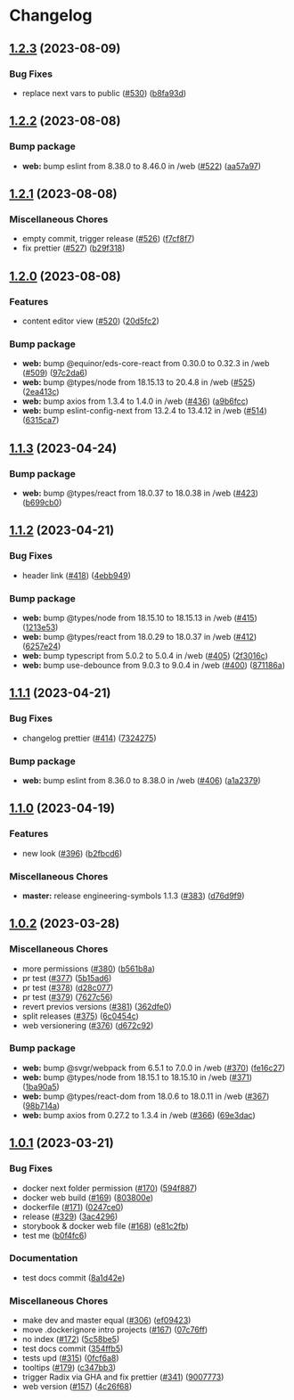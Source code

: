 # Changelog

## [1.2.3](https://github.com/equinor/engineering-symbols/compare/web-v1.2.2...web-v1.2.3) (2023-08-09)


### Bug Fixes

* replace next vars to public ([#530](https://github.com/equinor/engineering-symbols/issues/530)) ([b8fa93d](https://github.com/equinor/engineering-symbols/commit/b8fa93dab5284256be0041fdf9855977ad6c9054))

## [1.2.2](https://github.com/equinor/engineering-symbols/compare/web-v1.2.1...web-v1.2.2) (2023-08-08)


### Bump package

* **web:** bump eslint from 8.38.0 to 8.46.0 in /web ([#522](https://github.com/equinor/engineering-symbols/issues/522)) ([aa57a97](https://github.com/equinor/engineering-symbols/commit/aa57a977e74f7ff9e59ed6d3b8606e76fe4f6661))

## [1.2.1](https://github.com/equinor/engineering-symbols/compare/web-v1.2.0...web-v1.2.1) (2023-08-08)


### Miscellaneous Chores

* empty commit, trigger release ([#526](https://github.com/equinor/engineering-symbols/issues/526)) ([f7cf8f7](https://github.com/equinor/engineering-symbols/commit/f7cf8f7dcb969bdae26f221d7974bf60bd16422c))
* fix prettier ([#527](https://github.com/equinor/engineering-symbols/issues/527)) ([b29f318](https://github.com/equinor/engineering-symbols/commit/b29f318f1853d730ed399acef5bb264247ab7cc9))

## [1.2.0](https://github.com/equinor/engineering-symbols/compare/web-v1.1.3...web-v1.2.0) (2023-08-08)

### Features

-   content editor view ([#520](https://github.com/equinor/engineering-symbols/issues/520)) ([20d5fc2](https://github.com/equinor/engineering-symbols/commit/20d5fc2aa62c1c71e25cbda0c5433dc191bfe279))

### Bump package

-   **web:** bump @equinor/eds-core-react from 0.30.0 to 0.32.3 in /web ([#509](https://github.com/equinor/engineering-symbols/issues/509)) ([97c2da6](https://github.com/equinor/engineering-symbols/commit/97c2da62417665d6d93b613874ac56be0b46ea49))
-   **web:** bump @types/node from 18.15.13 to 20.4.8 in /web ([#525](https://github.com/equinor/engineering-symbols/issues/525)) ([2ea413c](https://github.com/equinor/engineering-symbols/commit/2ea413c95d375ecd5b9c659652d229cf8cd4c674))
-   **web:** bump axios from 1.3.4 to 1.4.0 in /web ([#436](https://github.com/equinor/engineering-symbols/issues/436)) ([a9b6fcc](https://github.com/equinor/engineering-symbols/commit/a9b6fcc1b0ffe157b9128264a515cff815da8974))
-   **web:** bump eslint-config-next from 13.2.4 to 13.4.12 in /web ([#514](https://github.com/equinor/engineering-symbols/issues/514)) ([6315ca7](https://github.com/equinor/engineering-symbols/commit/6315ca7e79ab9845898a5a67cc576e4086f60452))

## [1.1.3](https://github.com/equinor/engineering-symbols/compare/web-v1.1.2...web-v1.1.3) (2023-04-24)

### Bump package

-   **web:** bump @types/react from 18.0.37 to 18.0.38 in /web ([#423](https://github.com/equinor/engineering-symbols/issues/423)) ([b699cb0](https://github.com/equinor/engineering-symbols/commit/b699cb08970789d72a69df782325e0ac6800bbcf))

## [1.1.2](https://github.com/equinor/engineering-symbols/compare/web-v1.1.1...web-v1.1.2) (2023-04-21)

### Bug Fixes

-   header link ([#418](https://github.com/equinor/engineering-symbols/issues/418)) ([4ebb949](https://github.com/equinor/engineering-symbols/commit/4ebb949e8c3c8fb735b630bd9277877bbfec273d))

### Bump package

-   **web:** bump @types/node from 18.15.10 to 18.15.13 in /web ([#415](https://github.com/equinor/engineering-symbols/issues/415)) ([1213e53](https://github.com/equinor/engineering-symbols/commit/1213e53f7b1847db7f105b9891ba784a68de7eb3))
-   **web:** bump @types/react from 18.0.29 to 18.0.37 in /web ([#412](https://github.com/equinor/engineering-symbols/issues/412)) ([6257e24](https://github.com/equinor/engineering-symbols/commit/6257e24e2faed33749300cbdd8e5468676d8ead0))
-   **web:** bump typescript from 5.0.2 to 5.0.4 in /web ([#405](https://github.com/equinor/engineering-symbols/issues/405)) ([2f3016c](https://github.com/equinor/engineering-symbols/commit/2f3016c98bc55416d43f1bb7db638f878e4a288b))
-   **web:** bump use-debounce from 9.0.3 to 9.0.4 in /web ([#400](https://github.com/equinor/engineering-symbols/issues/400)) ([871186a](https://github.com/equinor/engineering-symbols/commit/871186a96948eb6981bdac8dd64fa873099135fa))

## [1.1.1](https://github.com/equinor/engineering-symbols/compare/web-v1.1.0...web-v1.1.1) (2023-04-21)

### Bug Fixes

-   changelog prettier ([#414](https://github.com/equinor/engineering-symbols/issues/414)) ([7324275](https://github.com/equinor/engineering-symbols/commit/732427534bccb2029423502940f29ef6140ad73b))

### Bump package

-   **web:** bump eslint from 8.36.0 to 8.38.0 in /web ([#406](https://github.com/equinor/engineering-symbols/issues/406)) ([a1a2379](https://github.com/equinor/engineering-symbols/commit/a1a23791512d7a51b2720e21420cc28d1b75018b))

## [1.1.0](https://github.com/equinor/engineering-symbols/compare/web-v1.0.2...web-v1.1.0) (2023-04-19)

### Features

-   new look ([#396](https://github.com/equinor/engineering-symbols/issues/396)) ([b2fbcd6](https://github.com/equinor/engineering-symbols/commit/b2fbcd655446f0a6395e01983d5dafd60b75d4c6))

### Miscellaneous Chores

-   **master:** release engineering-symbols 1.1.3 ([#383](https://github.com/equinor/engineering-symbols/issues/383)) ([d76d9f9](https://github.com/equinor/engineering-symbols/commit/d76d9f9d0cd994b0c9109121b96a5a7a14a5a3e8))

## [1.0.2](https://github.com/equinor/engineering-symbols/compare/web-v1.0.1...web-v1.0.2) (2023-03-28)

### Miscellaneous Chores

-   more permissions ([#380](https://github.com/equinor/engineering-symbols/issues/380)) ([b561b8a](https://github.com/equinor/engineering-symbols/commit/b561b8a5dac7242ec813899e348968a681b9c752))
-   pr test ([#377](https://github.com/equinor/engineering-symbols/issues/377)) ([5b15ad6](https://github.com/equinor/engineering-symbols/commit/5b15ad69a5cdf246b8126d5db8e3bc51343e33a5))
-   pr test ([#378](https://github.com/equinor/engineering-symbols/issues/378)) ([d28c077](https://github.com/equinor/engineering-symbols/commit/d28c0779f7cf9cb8cc3c81a6fc2fb59a52e7b1b9))
-   pr test ([#379](https://github.com/equinor/engineering-symbols/issues/379)) ([7627c56](https://github.com/equinor/engineering-symbols/commit/7627c56115d3e7dc807ee266d98af55f24e7b6d9))
-   revert previos versions ([#381](https://github.com/equinor/engineering-symbols/issues/381)) ([362dfe0](https://github.com/equinor/engineering-symbols/commit/362dfe012a81ebb211d9acd02d70daf72033dfa4))
-   split releases ([#375](https://github.com/equinor/engineering-symbols/issues/375)) ([6c0454c](https://github.com/equinor/engineering-symbols/commit/6c0454c92b1d91ec21aa872a08b524e7b2172f9b))
-   web versionering ([#376](https://github.com/equinor/engineering-symbols/issues/376)) ([d672c92](https://github.com/equinor/engineering-symbols/commit/d672c9215d7c22867dc1566777af4dd973f1326d))

### Bump package

-   **web:** bump @svgr/webpack from 6.5.1 to 7.0.0 in /web ([#370](https://github.com/equinor/engineering-symbols/issues/370)) ([fe16c27](https://github.com/equinor/engineering-symbols/commit/fe16c276d26ccbf1a4d4e0b32a77d338fb6ab2c4))
-   **web:** bump @types/node from 18.15.1 to 18.15.10 in /web ([#371](https://github.com/equinor/engineering-symbols/issues/371)) ([1ba90a5](https://github.com/equinor/engineering-symbols/commit/1ba90a554c2adef1f8c0519ee343960cf1cf7fa1))
-   **web:** bump @types/react-dom from 18.0.6 to 18.0.11 in /web ([#367](https://github.com/equinor/engineering-symbols/issues/367)) ([98b714a](https://github.com/equinor/engineering-symbols/commit/98b714aaa2bb15458b86422c6f1a7f3f39e8a578))
-   **web:** bump axios from 0.27.2 to 1.3.4 in /web ([#366](https://github.com/equinor/engineering-symbols/issues/366)) ([69e3dac](https://github.com/equinor/engineering-symbols/commit/69e3dac126b4ff143287d7b2b1e2c5400a6bfac7))

## [1.0.1](https://github.com/equinor/engineering-symbols/compare/web-v1.0.0...web-v1.0.1) (2023-03-21)

### Bug Fixes

-   docker next folder permission ([#170](https://github.com/equinor/engineering-symbols/issues/170)) ([594f887](https://github.com/equinor/engineering-symbols/commit/594f887f8b69633dfd5b62c2a85d4595d56a0740))
-   docker web build ([#169](https://github.com/equinor/engineering-symbols/issues/169)) ([803800e](https://github.com/equinor/engineering-symbols/commit/803800e2a88bb94bffecc58a8f373e1fdcc1cfc1))
-   dockerfile ([#171](https://github.com/equinor/engineering-symbols/issues/171)) ([0247ce0](https://github.com/equinor/engineering-symbols/commit/0247ce0bc73f1a62a503c5b2f11734cbaf4835a9))
-   release ([#329](https://github.com/equinor/engineering-symbols/issues/329)) ([3ac4296](https://github.com/equinor/engineering-symbols/commit/3ac429603721e96753097ed92ef9c2137ff7e1c4))
-   storybook & docker web file ([#168](https://github.com/equinor/engineering-symbols/issues/168)) ([e81c2fb](https://github.com/equinor/engineering-symbols/commit/e81c2fb78a6d02ac603776e133849110edf1bfd2))
-   test me ([b0f4fc6](https://github.com/equinor/engineering-symbols/commit/b0f4fc6b1f02f400c0e9f50296cd059241a4c659))

### Documentation

-   test docs commit ([8a1d42e](https://github.com/equinor/engineering-symbols/commit/8a1d42e3474ad8b5011e2c0a57102691280c0b1d))

### Miscellaneous Chores

-   make dev and master equal ([#306](https://github.com/equinor/engineering-symbols/issues/306)) ([ef09423](https://github.com/equinor/engineering-symbols/commit/ef094234bdf4c751bdb0bedc92fb1341e54c8644))
-   move .dockerignore intro projects ([#167](https://github.com/equinor/engineering-symbols/issues/167)) ([07c76ff](https://github.com/equinor/engineering-symbols/commit/07c76ff1c3c79c555a625bc4e58f0a88114e1231))
-   no index ([#172](https://github.com/equinor/engineering-symbols/issues/172)) ([5c58be5](https://github.com/equinor/engineering-symbols/commit/5c58be51c2789da7d5a7586a58bbdaf64f7d8f60))
-   test docs commit ([354ffb5](https://github.com/equinor/engineering-symbols/commit/354ffb5c3bf5204b6b24c9624f552b9e67ae08b0))
-   tests upd ([#315](https://github.com/equinor/engineering-symbols/issues/315)) ([0fcf6a8](https://github.com/equinor/engineering-symbols/commit/0fcf6a845ad85e60e8e6151a091ede0f63157fd4))
-   tooltips ([#179](https://github.com/equinor/engineering-symbols/issues/179)) ([c347bb3](https://github.com/equinor/engineering-symbols/commit/c347bb387353522dee83398d323e77744be219cd))
-   trigger Radix via GHA and fix prettier ([#341](https://github.com/equinor/engineering-symbols/issues/341)) ([9007773](https://github.com/equinor/engineering-symbols/commit/90077734d2efe4611b70a494050cc750f9a053da))
-   web version ([#157](https://github.com/equinor/engineering-symbols/issues/157)) ([4c26f68](https://github.com/equinor/engineering-symbols/commit/4c26f68b3c7117916fa88a72420b9c0826609e58))
